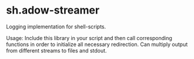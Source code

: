 sh.adow-streamer
================

Logging implementation for shell-scripts.

Usage: Include this library in your script and then call corresponding
functions in order to initialize all necessary redirection. Can multiply
output from different streams to files and stdout.

